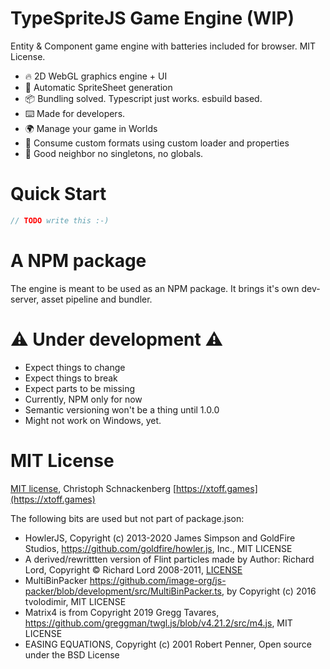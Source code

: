# TypeSpriteJS Game Engine (WIP)

Entity & Component game engine with batteries included for browser. MIT License.

  - 🔥 2D WebGL graphics engine + UI
  - 🌆 Automatic SpriteSheet generation
  - 📦 Bundling solved. Typescript just works. esbuild based.
  - ⌨️ Made for developers. 
  - 🌍 Manage your game in Worlds
  - 🧱 Consume custom formats using custom loader and properties
  - 🤗 Good neighbor no singletons, no globals.

# Quick Start

```ts
// TODO write this :-)
```

# A NPM package

The engine is meant to be used as an NPM package. It brings it's own dev-server, asset pipeline and bundler.


# ⚠️ Under development ⚠️

  - Expect things to change
  - Expect things to break
  - Expect parts to be missing
  - Currently, NPM only for now
  - Semantic versioning won't be a thing until 1.0.0
  - Might not work on Windows, yet.
  

# MIT License  

[MIT license](LICENSE.MD), Christoph Schnackenberg [https://xtoff.games](https://xtoff.games)

The following bits are used but not part of package.json:

- HowlerJS, Copyright (c) 2013-2020 James Simpson and GoldFire Studios, https://github.com/goldfire/howler.js, Inc., MIT LICENSE
- A derived/rewrittten version of Flint particles made by Author: Richard Lord, Copyright © Richard Lord 2008-2011, [LICENSE](https://web.archive.org/web/20220722211611/https://github.com/richardlord/Flint/blob/master/LICENSE)
- MultiBinPacker https://github.com/image-org/js-packer/blob/development/src/MultiBinPacker.ts, by Copyright (c) 2016 tvolodimir, MIT LICENSE
- Matrix4 is from Copyright 2019 Gregg Tavares, https://github.com/greggman/twgl.js/blob/v4.21.2/src/m4.js, MIT LICENSE
- EASING EQUATIONS, Copyright (c) 2001 Robert Penner, Open source under the BSD License


 